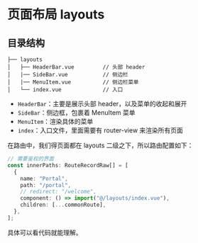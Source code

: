 # 页面布局 layouts

## 目录结构

```
├── layouts
│   ├── HeaderBar.vue         // 头部 header
│   |── SideBar.vue           // 侧边栏
│   |── MenuItem.vue          // 侧边栏菜单
│   └── index.vue             // 入口
```

- `HeaderBar`：主要是展示头部 header，以及菜单的收起和展开
- `SideBar`：侧边框，包裹着 MenuItem 菜单
- `MenuItem`：渲染具体的菜单
- `index`：入口文件，里面需要有 router-view 来渲染所有页面

在路由中，我们得页面都在 layouts 二级之下，所以路由配置如下：

```ts
// 需要鉴权的界面
const innerPaths: RouteRecordRaw[] = [
  {
    name: "Portal",
    path: "/portal",
    // redirect: "/welcome",
    component: () => import("@/layouts/index.vue"),
    children: [...commonRoute],
  },
];
```

具体可以看代码就能理解。
